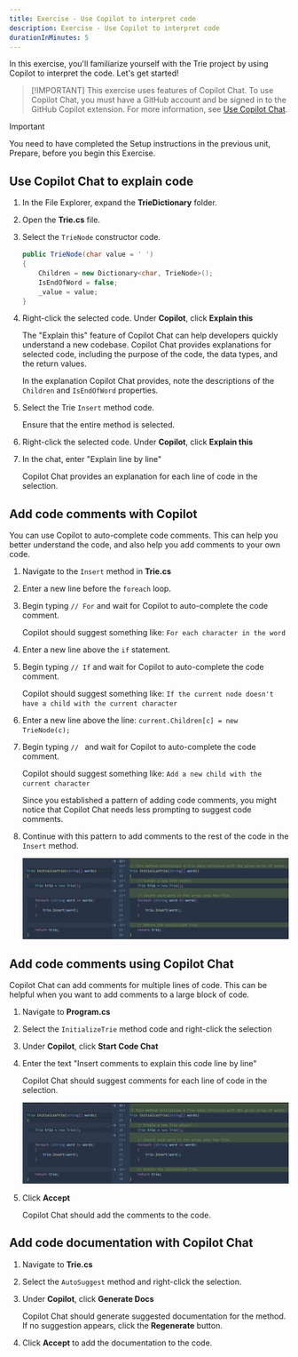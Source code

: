 ```yaml
---
title: Exercise - Use Copilot to interpret code
description: Exercise - Use Copilot to interpret code
durationInMinutes: 5
---
```


In this exercise, you'll familiarize yourself with the Trie project by using Copilot to interpret the code. Let's get started!

> [!IMPORTANT] This exercise uses features of Copilot Chat. To use Copilot Chat, you must have a GitHub account and be signed in to the GitHub Copilot extension. For more information, see [Use Copilot Chat](https://docs.github.com/github-copilot/copilot-chat/use-copilot-chat).

> [!IMPORTANT]
> You need to have completed the Setup instructions in the previous unit, Prepare, before you begin this Exercise.

## Use Copilot Chat to explain code

1. In the File Explorer, expand the **TrieDictionary** folder.

1. Open the **Trie.cs** file.

1. Select the `TrieNode` constructor code.

    ```c#
    public TrieNode(char value = ' ')
    {
        Children = new Dictionary<char, TrieNode>();
        IsEndOfWord = false;
        _value = value;
    }
    ```

1. Right-click the selected code. Under **Copilot**, click **Explain this**

    The "Explain this" feature of Copilot Chat can help developers quickly understand a new codebase. Copilot Chat provides explanations for selected code, including the purpose of the code, the data types, and the return values.

    In the explanation Copilot Chat provides, note the descriptions of the `Children` and `IsEndOfWord` properties.

1. Select the Trie `Insert` method code.

    Ensure that the entire method is selected.

1. Right-click the selected code. Under **Copilot**, click **Explain this**

1. In the chat, enter "Explain line by line"
    
    Copilot Chat provides an explanation for each line of code in the selection.

## Add code comments with Copilot

You can use Copilot to auto-complete code comments. This can help you better understand the code, and also help you add comments to your own code.

1. Navigate to the `Insert` method in **Trie.cs**

1. Enter a new line before the `foreach` loop.

1. Begin typing `// For` and wait for Copilot to auto-complete the code comment.

    Copilot should suggest something like: `For each character in the word`

1. Enter a new line above the `if` statement.

1. Begin typing `// If` and wait for Copilot to auto-complete the code comment.

    Copilot should suggest something like: `If the current node doesn't have a child with the current character`

1. Enter a new line above the line: `current.Children[c] = new TrieNode(c);`

1. Begin typing `// ` and wait for Copilot to auto-complete the code comment.

    Copilot should suggest something like: `Add a new child with the current character`

    Since you established a pattern of adding code comments, you might notice that Copilot Chat needs less prompting to suggest code comments.

1. Continue with this pattern to add comments to the rest of the code in the `Insert` method.

    ![Copilot auto-completes comments for the code](../media/InsertCommentsExample.png)

## Add code comments using Copilot Chat

Copilot Chat can add comments for multiple lines of code. This can be helpful when you want to add comments to a large block of code.

1. Navigate to **Program.cs**

1. Select the `InitializeTrie` method code and right-click the selection

1. Under **Copilot**, click **Start Code Chat**

1. Enter the text "Insert comments to explain this code line by line"

    Copilot Chat should suggest comments for each line of code in the selection.

    ![Copilot Chat suggests comments for each line of code in the selection](../media/InsertCommentsExample.png)

1. Click **Accept**

    Copilot Chat should add the comments to the code.

## Add code documentation with Copilot Chat

1. Navigate to **Trie.cs**

1. Select the `AutoSuggest` method and right-click the selection.

1. Under **Copilot**, click **Generate Docs**

    Copilot Chat should generate suggested documentation for the method. If no suggestion appears, click the **Regenerate** button.

1. Click **Accept** to add the documentation to the code.
